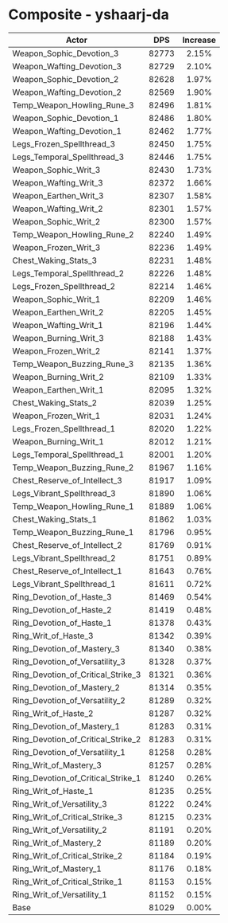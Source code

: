 # Composite - yshaarj-da
| Actor | DPS | Increase |
|---|:---:|:---:|
|Weapon_Sophic_Devotion_3|82773|2.15%|
|Weapon_Wafting_Devotion_3|82729|2.10%|
|Weapon_Sophic_Devotion_2|82628|1.97%|
|Weapon_Wafting_Devotion_2|82569|1.90%|
|Temp_Weapon_Howling_Rune_3|82496|1.81%|
|Weapon_Sophic_Devotion_1|82486|1.80%|
|Weapon_Wafting_Devotion_1|82462|1.77%|
|Legs_Frozen_Spellthread_3|82450|1.75%|
|Legs_Temporal_Spellthread_3|82446|1.75%|
|Weapon_Sophic_Writ_3|82430|1.73%|
|Weapon_Wafting_Writ_3|82372|1.66%|
|Weapon_Earthen_Writ_3|82307|1.58%|
|Weapon_Wafting_Writ_2|82301|1.57%|
|Weapon_Sophic_Writ_2|82300|1.57%|
|Temp_Weapon_Howling_Rune_2|82240|1.49%|
|Weapon_Frozen_Writ_3|82236|1.49%|
|Chest_Waking_Stats_3|82231|1.48%|
|Legs_Temporal_Spellthread_2|82226|1.48%|
|Legs_Frozen_Spellthread_2|82214|1.46%|
|Weapon_Sophic_Writ_1|82209|1.46%|
|Weapon_Earthen_Writ_2|82205|1.45%|
|Weapon_Wafting_Writ_1|82196|1.44%|
|Weapon_Burning_Writ_3|82188|1.43%|
|Weapon_Frozen_Writ_2|82141|1.37%|
|Temp_Weapon_Buzzing_Rune_3|82135|1.36%|
|Weapon_Burning_Writ_2|82109|1.33%|
|Weapon_Earthen_Writ_1|82095|1.32%|
|Chest_Waking_Stats_2|82039|1.25%|
|Weapon_Frozen_Writ_1|82031|1.24%|
|Legs_Frozen_Spellthread_1|82020|1.22%|
|Weapon_Burning_Writ_1|82012|1.21%|
|Legs_Temporal_Spellthread_1|82001|1.20%|
|Temp_Weapon_Buzzing_Rune_2|81967|1.16%|
|Chest_Reserve_of_Intellect_3|81917|1.09%|
|Legs_Vibrant_Spellthread_3|81890|1.06%|
|Temp_Weapon_Howling_Rune_1|81889|1.06%|
|Chest_Waking_Stats_1|81862|1.03%|
|Temp_Weapon_Buzzing_Rune_1|81796|0.95%|
|Chest_Reserve_of_Intellect_2|81769|0.91%|
|Legs_Vibrant_Spellthread_2|81751|0.89%|
|Chest_Reserve_of_Intellect_1|81643|0.76%|
|Legs_Vibrant_Spellthread_1|81611|0.72%|
|Ring_Devotion_of_Haste_3|81469|0.54%|
|Ring_Devotion_of_Haste_2|81419|0.48%|
|Ring_Devotion_of_Haste_1|81378|0.43%|
|Ring_Writ_of_Haste_3|81342|0.39%|
|Ring_Devotion_of_Mastery_3|81340|0.38%|
|Ring_Devotion_of_Versatility_3|81328|0.37%|
|Ring_Devotion_of_Critical_Strike_3|81321|0.36%|
|Ring_Devotion_of_Mastery_2|81314|0.35%|
|Ring_Devotion_of_Versatility_2|81289|0.32%|
|Ring_Writ_of_Haste_2|81287|0.32%|
|Ring_Devotion_of_Mastery_1|81283|0.31%|
|Ring_Devotion_of_Critical_Strike_2|81283|0.31%|
|Ring_Devotion_of_Versatility_1|81258|0.28%|
|Ring_Writ_of_Mastery_3|81257|0.28%|
|Ring_Devotion_of_Critical_Strike_1|81240|0.26%|
|Ring_Writ_of_Haste_1|81235|0.25%|
|Ring_Writ_of_Versatility_3|81222|0.24%|
|Ring_Writ_of_Critical_Strike_3|81215|0.23%|
|Ring_Writ_of_Versatility_2|81191|0.20%|
|Ring_Writ_of_Mastery_2|81189|0.20%|
|Ring_Writ_of_Critical_Strike_2|81184|0.19%|
|Ring_Writ_of_Mastery_1|81176|0.18%|
|Ring_Writ_of_Critical_Strike_1|81153|0.15%|
|Ring_Writ_of_Versatility_1|81152|0.15%|
|Base|81029|0.00%|
